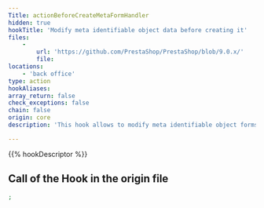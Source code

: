 ```yaml
---
Title: actionBeforeCreateMetaFormHandler
hidden: true
hookTitle: 'Modify meta identifiable object data before creating it'
files:
    -
        url: 'https://github.com/PrestaShop/PrestaShop/blob/9.0.x/'
        file: 
locations:
    - 'back office'
type: action
hookAliases: 
array_return: false
check_exceptions: false
chain: false
origin: core
description: 'This hook allows to modify meta identifiable object forms data before it was created'

---
```


{{% hookDescriptor %}}

## Call of the Hook in the origin file

```php
;
```
